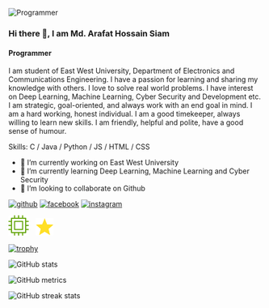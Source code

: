 ![Programmer ](https://scontent.fdac138-1.fna.fbcdn.net/v/t1.6435-9/p640x640/130868617_814782832674738_8679551852165071429_n.jpg?_nc_cat=108&ccb=1-5&_nc_sid=e3f864&_nc_ohc=7HS-8QdyHVQAX9EX4cs&_nc_ht=scontent.fdac138-1.fna&oh=00_AT96fMSLr5fWGsLOxmGtoTH6zrv1owGRe4j1RYy8tFzOdA&oe=61FC20FC)

### Hi there 👋, I am Md. Arafat Hossain Siam
#### Programmer 


 I am student of East West University, Department of Electronics and Communications Engineering. I have a passion for learning and sharing my knowledge with others. I love to solve real world problems. I have interest on Deep Learning, Machine Learning, Cyber Security and Development etc. I am strategic, goal-oriented, and always work with an end goal in mind. I am a hard working, honest individual. I am a good timekeeper, always willing to learn new skills. I am friendly, helpful and polite, have a good sense of humour.

Skills: C / Java / Python / JS / HTML / CSS

- 🔭 I’m currently working on East West University 
- 🌱 I’m currently learning Deep Learning, Machine Learning and Cyber Security 
- 👯 I’m looking to collaborate on Github 


[<img src='https://cdn.jsdelivr.net/npm/simple-icons@3.0.1/icons/github.svg' alt='github' height='40'>](https://github.com/siamkhanra)  [<img src='https://cdn.jsdelivr.net/npm/simple-icons@3.0.1/icons/facebook.svg' alt='facebook' height='40'>](https://www.facebook.com/saiyan.khan.186)  [<img src='https://cdn.jsdelivr.net/npm/simple-icons@3.0.1/icons/instagram.svg' alt='instagram' height='40'>](https://www.instagram.com/siamkhan.ra/)  

<a href='https://docs.github.com/en/developers'><img src='https://raw.githubusercontent.com/acervenky/animated-github-badges/master/assets/devbadge.gif' width='40' height='40'></a> <a href='https://stars.github.com/'><img src='https://raw.githubusercontent.com/acervenky/animated-github-badges/master/assets/starbadge.gif' width='35' height='35'></a> 

[![trophy](https://github-profile-trophy.vercel.app/?username=siamkhanra)](https://github.com/ryo-ma/github-profile-trophy)

![GitHub stats](https://github-readme-stats.vercel.app/api?username=siamkhanra&show_icons=true)  

![GitHub metrics](https://metrics.lecoq.io/siamkhanra)  

![GitHub streak stats](https://github-readme-streak-stats.herokuapp.com/?user=siamkhanra)  


